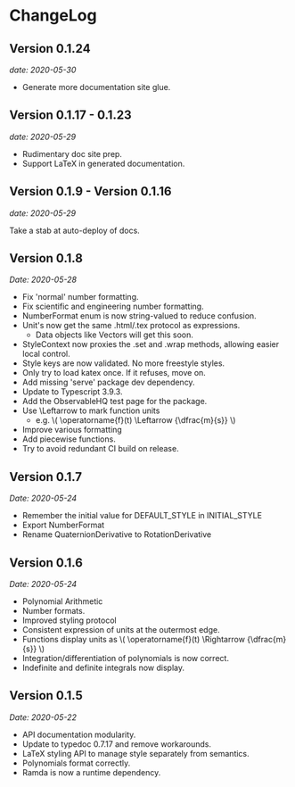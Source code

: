 # ChangeLog

## Version 0.1.24
_date: 2020-05-30_

* Generate more documentation site glue.

## Version 0.1.17 - 0.1.23
_date: 2020-05-29_

* Rudimentary doc site prep.
* Support LaTeX in generated documentation.

## Version 0.1.9 - Version 0.1.16
_date: 2020-05-29_

Take a stab at auto-deploy of docs.

## Version 0.1.8
_Date: 2020-05-28_

* Fix 'normal' number formatting.
* Fix scientific and engineering number formatting.
* NumberFormat enum is now string-valued to reduce confusion.
* Unit's now get the same .html/.tex protocol as expressions.
  * Data objects like Vectors will get this soon.
* StyleContext now proxies the .set and .wrap methods, allowing easier local control.
* Style keys are now validated. No more freestyle styles.
* Only try to load katex once. If it refuses, move on.
* Add missing 'serve' package dev dependency.
* Update to Typescript 3.9.3.
* Add the ObservableHQ test page for the package.
* Use \Leftarrow to mark function units
  * e.g. \\( \operatorname{f}(t) \Leftarrow {\dfrac{m}{s}} \\)
* Improve various formatting
* Add piecewise functions.
* Try to avoid redundant CI build on release.

## Version 0.1.7
_Date: 2020-05-24_

* Remember the initial value for DEFAULT_STYLE in INITIAL_STYLE
* Export NumberFormat
* Rename QuaternionDerivative to RotationDerivative

## Version 0.1.6
_Date: 2020-05-24_

* Polynomial Arithmetic
* Number formats.
* Improved styling protocol
* Consistent expression of units at the outermost edge.
* Functions display units as \\( \operatorname{f}(t) \Rightarrow {\dfrac{m}{s}} \\)
* Integration/differentiation of polynomials is now correct.
* Indefinite and definite integrals now display.

## Version 0.1.5
_Date: 2020-05-22_

* API documentation modularity.
* Update to typedoc 0.7.17 and remove workarounds.
* LaTeX styling API to manage style separately from semantics.
* Polynomials format correctly.
* Ramda is now a runtime dependency.


